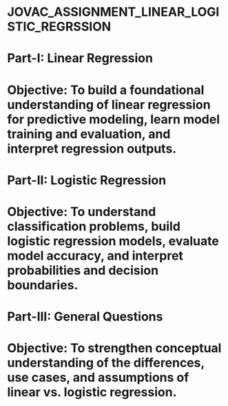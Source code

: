 # JOVAC_ASSIGNMENT_LINEAR_LOGISTIC_REGRSSION

# Part-I: Linear Regression
# Objective: To build a foundational understanding of linear regression for predictive modeling, learn model training and evaluation, and interpret regression outputs.

# Part-II: Logistic Regression
# Objective: To understand classification problems, build logistic regression models, evaluate model accuracy, and interpret probabilities and decision boundaries.

# Part-III: General Questions
# Objective: To strengthen conceptual understanding of the differences, use cases, and assumptions of linear vs. logistic regression.
